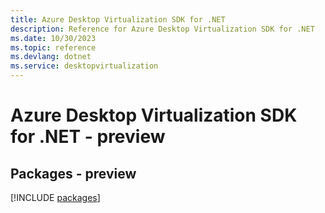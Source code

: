 ```yaml
---
title: Azure Desktop Virtualization SDK for .NET
description: Reference for Azure Desktop Virtualization SDK for .NET
ms.date: 10/30/2023
ms.topic: reference
ms.devlang: dotnet
ms.service: desktopvirtualization
---
```

# Azure Desktop Virtualization SDK for .NET - preview
## Packages - preview
[!INCLUDE [packages](desktop-virtualization-index.md)]